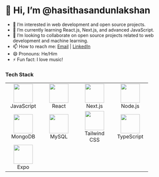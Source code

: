 # 👋 Hi, I’m @hasithasandunlakshan
- 👀 I’m interested in web development and open source projects.
- 🌱 I’m currently learning React.js, Next.js, and advanced JavaScript.
- 💞️ I’m looking to collaborate on open source projects related to web development and machine learning.
- 📫 How to reach me: [Email](mailto:hasiofficial2002@gmail.com) | [LinkedIn](www.linkedin.com/in/hasitha-sandun-69b0562a0)
- 😄 Pronouns: He/Him
- ⚡ Fun fact: I love music!

### Tech Stack

<div align="center">
  <table>
    <tr>
      <td align="center" width="96">
        <a href="https://www.javascript.com/">
          <img src="https://img.shields.io/badge/-JavaScript-FFFFFF?style=flat&logo=javascript&logoColor=F7DF1E" height="60"/>
        </a>
        <br>JavaScript
      </td>
      <td align="center" width="96">
        <a href="https://reactjs.org/">
          <img src="https://img.shields.io/badge/-React-FFFFFF?style=flat&logo=react&logoColor=61DAFB" height="60"/>
        </a>
        <br>React
      </td>
      <td align="center" width="96">
        <a href="https://nextjs.org/">
          <img src="https://img.shields.io/badge/-Next.js-FFFFFF?style=flat&logo=nextdotjs&logoColor=000000" height="60"/>
        </a>
        <br>Next.js
      </td>
      <td align="center" width="96">
        <a href="https://nodejs.org/">
          <img src="https://img.shields.io/badge/-Node.js-FFFFFF?style=flat&logo=nodedotjs&logoColor=339933" height="60"/>
        </a>
        <br>Node.js
      </td>
    </tr>
    <tr>
      <td align="center" width="96">
        <a href="https://www.mongodb.com/">
          <img src="https://img.shields.io/badge/-MongoDB-FFFFFF?style=flat&logo=mongodb&logoColor=47A248" height="60"/>
        </a>
        <br>MongoDB
      </td>
      <td align="center" width="96">
        <a href="https://www.mysql.com/">
          <img src="https://img.shields.io/badge/-MySQL-FFFFFF?style=flat&logo=mysql&logoColor=4479A1" height="60"/>
        </a>
        <br>MySQL
      </td>
      <td align="center" width="96">
        <a href="https://tailwindcss.com/">
          <img src="https://img.shields.io/badge/-Tailwind_CSS-FFFFFF?style=flat&logo=tailwind-css&logoColor=38B2AC" height="60"/>
        </a>
        <br>Tailwind CSS
      </td>
      <td align="center" width="96">
        <a href="https://www.typescriptlang.org/">
          <img src="https://img.shields.io/badge/-TypeScript-FFFFFF?style=flat&logo=typescript&logoColor=007ACC" height="60"/>
        </a>
        <br>TypeScript
      </td>
    </tr>
    <tr>
      <td align="center" width="96">
        <a href="https://expo.dev/">
          <img src="https://img.shields.io/badge/-Expo-FFFFFF?style=flat&logo=expo&logoColor=000020" height="60"/>
        </a>
        <br>Expo
      </td>
    </tr>
  </table>
</div>
